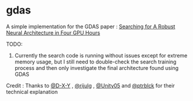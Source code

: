 # gdas
A simple implementation for the GDAS paper : [Searching for A Robust Neural Architecture in Four GPU Hours](https://arxiv.org/abs/1910.04465)

TODO:
1. Currently the search code is running without issues except for extreme memory usage, but I still need to double-check the search training process and then only investigate the final architecture found using GDAS

Credit : Thanks to [@D-X-Y](https://github.com/D-X-Y) , [@rijulg](https://github.com/rijulg) , [@Unity05](https://github.com/Unity05) and [@ptrblck](https://github.com/ptrblck) for their technical explanation
